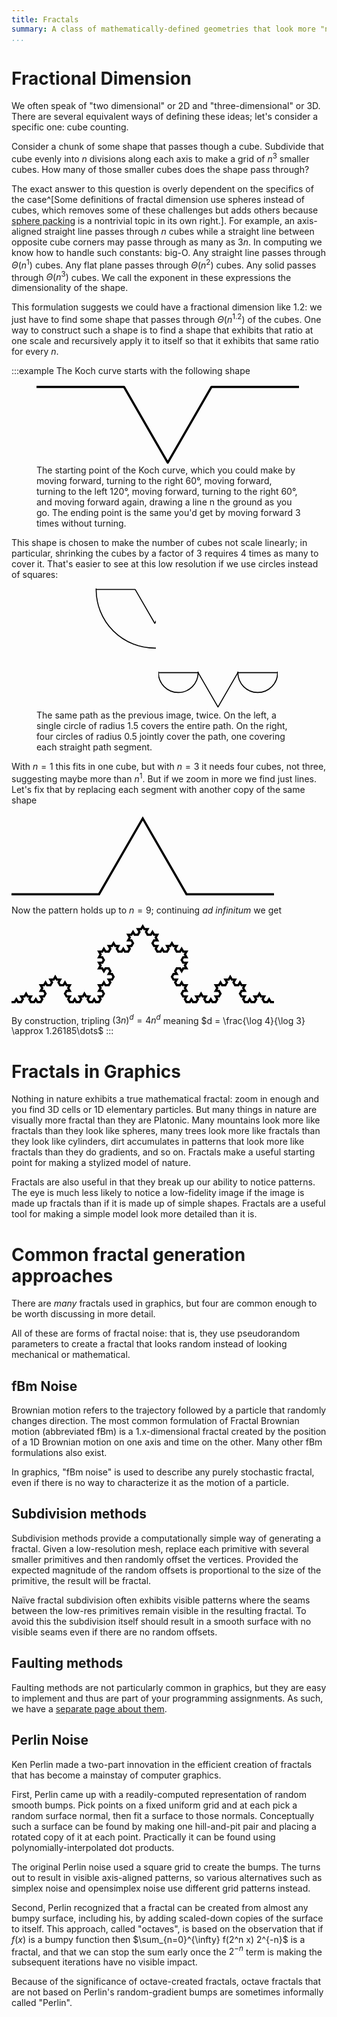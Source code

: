 ```yaml
---
title: Fractals
summary: A class of mathematically-defined geometries that look more "natural" than most others.
...
```


# Fractional Dimension

We often speak of "two dimensional" or 2D and "three-dimensional" or 3D. There are several equivalent ways of defining these ideas; let's consider a specific one: cube counting.

Consider a chunk of some shape that passes though a cube.
Subdivide that cube evenly into $n$ divisions along each axis to make a grid of $n^3$ smaller cubes.
How many of those smaller cubes does the shape pass through?

The exact answer to this question is overly dependent on the specifics of the case^[Some definitions of fractal dimension use spheres instead of cubes, which removes some of these challenges but adds others because [sphere packing](https://en.wikipedia.org/wiki/Sphere_packing) is a nontrivial topic in its own right.]. For example, an axis-aligned straight line passes through $n$ cubes while a straight line between opposite cube corners may passe through as many as $3n$.
In computing we know how to handle such constants: big-O.
Any straight line passes through $\Theta(n^1)$ cubes.
Any flat plane passes through $\Theta(n^2)$ cubes.
Any solid passes through $\Theta(n^3)$ cubes.
We call the exponent in these expressions the dimensionality of the shape.

This formulation suggests we could have a fractional dimension like $1.2$: we just have to find some shape that passes through $\Theta(n^{1.2})$ of the cubes.
One way to construct such a shape is to find a shape that exhibits that ratio at one scale and recursively apply it to itself so that it exhibits that same ratio for every $n$.

:::example
The Koch curve starts with the following shape

<figure>
<svg xmlns="http://www.w3.org/2000/svg" viewBox="0 -1 120 36.641" style="max-width:30em" fill="none" stroke="#000" stroke-linejoin="round">
<path d="M 0,0 40,0 60,34.64101615137754 80,0 120,0 "/>
</svg>
<figcaption>The starting point of the Koch curve, which you could make by moving forward, turning to the right 60°, moving forward, turning to the left 120°, moving forward, turning to the right 60°, and moving forward again, drawing a line n the ground as you go. The ending point is the same you'd get by moving forward 3 times without turning.</figcaption>
</figure>

This shape is chosen to make the number of cubes not scale linearly;
in particular, shrinking the cubes by a factor of 3 requires 4 times as many to cover it.
That's easier to see at this low resolution if we use circles instead of squares:

<figure>
<div>
<svg xmlns="http://www.w3.org/2000/svg" viewBox="-61 -1 122 122" style="max-width:min(30em, 45%)" fill="none" stroke="#000" stroke-linejoin="round">
<path d="M 0,0 40,0 60,34.64101615137754 80,0 120,0 "/>
<circle cx="60" cy="0" r="60"/>
</svg>
<svg xmlns="http://www.w3.org/2000/svg" viewBox="0 -1 120 36.641" style="max-width:min(30em, 45%)" fill="none" stroke="#000" stroke-linejoin="round">
<path d="M 0,0 40,0 60,34.64101615137754 80,0 120,0 "/>
<circle cx="20" cy="0" r="20"/>
<circle cx="50" cy="17.3205" radius="20"/>
<circle cx="70" cy="17.3205" rr20"/>
<circle cx="100" cy="0" r="20"/>
</svg>
</div>
<figcaption>The same path as the previous image, twice. On the left, a single circle of radius 1.5 covers the entire path. On the right, four circles of radius 0.5 jointly cover the path, one covering each straight path segment.</figcaption>
</figure>


With $n=1$ this fits in one cube, but with $n=3$ it needs four cubes, not three, suggesting maybe more than $n^1$. But if we zoom in more we find just lines. Let's fix that by replacing each segment with another copy of the same shape

<svg xmlns="http://www.w3.org/2000/svg" viewBox="0 -1 120 37.641" style="max-width:30em">
<path fill="none" stroke="black" d="M 0,35.641 40.0,35.641 60.0,1.0 80.0,35.641 120,35.641"/>
</svg>

Now the pattern holds up to $n=9$; continuing *ad infinitum* we get

<svg xmlns="http://www.w3.org/2000/svg" viewBox="0 0 120 36.641" style="max-width:30em">
<path fill="none" stroke="black" d="M 0,35.641 1.4815,35.641 2.2222,34.358 2.963,35.641 4.4444,35.641 5.1852,34.358 4.4444,33.075 5.9259,33.075 6.6667,31.792 7.4074,33.075 8.8889,33.075 8.1481,34.358 8.8889,35.641 10.3704,35.641 11.1111,34.358 11.8519,35.641 13.3333,35.641 14.0741,34.358 13.3333,33.075 14.8148,33.075 15.5556,31.792 14.8148,30.509 13.3333,30.509 14.0741,29.226 13.3333,27.943 14.8148,27.943 15.5556,26.66 16.2963,27.943 17.7778,27.943 18.5185,26.66 17.7778,25.377 19.2593,25.377 20.0,24.094 20.7407,25.377 22.2222,25.377 21.4815,26.66 22.2222,27.943 23.7037,27.943 24.4444,26.66 25.1852,27.943 26.6667,27.943 25.9259,29.226 26.6667,30.509 25.1852,30.509 24.4444,31.792 25.1852,33.075 26.6667,33.075 25.9259,34.358 26.6667,35.641 28.1481,35.641 28.8889,34.358 29.6296,35.641 31.1111,35.641 31.8519,34.358 31.1111,33.075 32.5926,33.075 33.3333,31.792 34.0741,33.075 35.5556,33.075 34.8148,34.358 35.5556,35.641 37.037,35.641 37.7778,34.358 38.5185,35.641 40.0,35.641 40.7407,34.358 40.0,33.075 41.4815,33.075 42.2222,31.792 41.4815,30.509 40.0,30.509 40.7407,29.226 40.0,27.943 41.4815,27.943 42.2222,26.66 42.963,27.943 44.4444,27.943 45.1852,26.66 44.4444,25.377 45.9259,25.377 46.6667,24.094 45.9259,22.811 44.4444,22.811 45.1852,21.528 44.4444,20.245 42.963,20.245 42.2222,21.528 41.4815,20.245 40.0,20.245 40.7407,18.962 40.0,17.679 41.4815,17.679 42.2222,16.396 41.4815,15.113 40.0,15.113 40.7407,13.83 40.0,12.547 41.4815,12.547 42.2222,11.264 42.963,12.547 44.4444,12.547 45.1852,11.264 44.4444,9.981 45.9259,9.981 46.6667,8.698 47.4074,9.981 48.8889,9.981 48.1481,11.264 48.8889,12.547 50.3704,12.547 51.1111,11.264 51.8519,12.547 53.3333,12.547 54.0741,11.264 53.3333,9.981 54.8148,9.981 55.5556,8.698 54.8148,7.415 53.3333,7.415 54.0741,6.132 53.3333,4.849 54.8148,4.849 55.5556,3.566 56.2963,4.849 57.7778,4.849 58.5185,3.566 57.7778,2.283 59.2593,2.283 60.0,1.0 60.7407,2.283 62.2222,2.283 61.4815,3.566 62.2222,4.849 63.7037,4.849 64.4444,3.566 65.1852,4.849 66.6667,4.849 65.9259,6.132 66.6667,7.415 65.1852,7.415 64.4444,8.698 65.1852,9.981 66.6667,9.981 65.9259,11.264 66.6667,12.547 68.1481,12.547 68.8889,11.264 69.6296,12.547 71.1111,12.547 71.8519,11.264 71.1111,9.981 72.5926,9.981 73.3333,8.698 74.0741,9.981 75.5556,9.981 74.8148,11.264 75.5556,12.547 77.037,12.547 77.7778,11.264 78.5185,12.547 80.0,12.547 79.2593,13.83 80.0,15.113 78.5185,15.113 77.7778,16.396 78.5185,17.679 80.0,17.679 79.2593,18.962 80.0,20.245 78.5185,20.245 77.7778,21.528 77.037,20.245 75.5556,20.245 74.8148,21.528 75.5556,22.811 74.0741,22.811 73.3333,24.094 74.0741,25.377 75.5556,25.377 74.8148,26.66 75.5556,27.943 77.037,27.943 77.7778,26.66 78.5185,27.943 80.0,27.943 79.2593,29.226 80.0,30.509 78.5185,30.509 77.7778,31.792 78.5185,33.075 80.0,33.075 79.2593,34.358 80.0,35.641 81.4815,35.641 82.2222,34.358 82.963,35.641 84.4444,35.641 85.1852,34.358 84.4444,33.075 85.9259,33.075 86.6667,31.792 87.4074,33.075 88.8889,33.075 88.1481,34.358 88.8889,35.641 90.3704,35.641 91.1111,34.358 91.8519,35.641 93.3333,35.641 94.0741,34.358 93.3333,33.075 94.8148,33.075 95.5556,31.792 94.8148,30.509 93.3333,30.509 94.0741,29.226 93.3333,27.943 94.8148,27.943 95.5556,26.66 96.2963,27.943 97.7778,27.943 98.5185,26.66 97.7778,25.377 99.2593,25.377 100.0,24.094 100.7407,25.377 102.2222,25.377 101.4815,26.66 102.2222,27.943 103.7037,27.943 104.4444,26.66 105.1852,27.943 106.6667,27.943 105.9259,29.226 106.6667,30.509 105.1852,30.509 104.4444,31.792 105.1852,33.075 106.6667,33.075 105.9259,34.358 106.6667,35.641 108.1481,35.641 108.8889,34.358 109.6296,35.641 111.1111,35.641 111.8519,34.358 111.1111,33.075 112.5926,33.075 113.3333,31.792 114.0741,33.075 115.5556,33.075 114.8148,34.358 115.5556,35.641 117.037,35.641 117.7778,34.358 118.5185,35.641 120,35.641"/>
</svg>

By construction, tripling $(3n)^d = 4n^d$ meaning $d = \frac{\log 4}{\log 3} \approx 1.26185\dots$
:::

# Fractals in Graphics

Nothing in nature exhibits a true mathematical fractal: zoom in enough and you find  3D cells or 1D elementary particles.
But many things in nature are visually more fractal than they are Platonic.
Many mountains look more like fractals than they look like spheres,
many trees look more like fractals than they look like cylinders,
dirt accumulates in patterns that look more like fractals than they do gradients,
and so on.
Fractals make a useful starting point for making a stylized model of nature.

Fractals are also useful in that they break up our ability to notice patterns.
The eye is much less likely to notice a low-fidelity image if the image is made up fractals than if it is made up of simple shapes.
Fractals are a useful tool for making a simple model look more detailed than it is.

# Common fractal generation approaches

There are *many* fractals used in graphics, but four are common enough to be worth discussing in more detail.

All of these are forms of fractal noise:
that is, they use pseudorandom parameters to create a fractal that looks random instead of looking mechanical or mathematical.

## fBm Noise

Brownian motion refers to the trajectory followed by a particle that randomly changes direction.
The most common formulation of Fractal Brownian motion (abbreviated fBm) is a 1.x-dimensional fractal created by the position of a 1D Brownian motion on one axis and time on the other.
Many other fBm formulations also exist.

In graphics, "fBm noise" is used to describe any purely stochastic fractal, even if there is no way to characterize it as the motion of a particle.

## Subdivision methods

Subdivision methods provide a computationally simple way of generating a fractal.
Given a low-resolution mesh, replace each primitive with several smaller primitives and then randomly offset the vertices.
Provided the expected magnitude of the random offsets is proportional to the size of the primitive, the result will be fractal.

Naïve fractal subdivision often exhibits visible patterns where the seams between the low-res primitives remain visible in the resulting fractal.
To avoid this the subdivision itself should result in a smooth surface with no visible seams even if there are no random offsets.

## Faulting methods

Faulting methods are not particularly common in graphics,
but they are easy to implement and thus are part of your programming assignments.
As such, we have a [separate page about them](faulting.html).

## Perlin Noise

Ken Perlin made a two-part innovation in the efficient creation of fractals that has become a mainstay of computer graphics.

First, Perlin came up with a readily-computed representation of random smooth bumps.
Pick points on a fixed uniform grid and at each pick a random surface normal,
then fit a surface to those normals.
Conceptually such a surface can be found by making one hill-and-pit pair and placing a rotated copy of it at each point.
Practically it can be found using polynomially-interpolated dot products.

The original Perlin noise used a square grid to create the bumps. The turns out to result in visible axis-aligned patterns, so various alternatives such as simplex noise and opensimplex noise use different grid patterns instead.

Second, Perlin recognized that a fractal can be created from almost any bumpy surface, including his, by adding scaled-down copies of the surface to itself.
This approach, called "octaves", is based on the observation that if $f(x)$ is a bumpy function then $\sum_{n=0}^{\infty} f(2^n x) 2^{-n}$ is a fractal,
and that we can stop the sum early once the $2^{-n}$ term is making the subsequent iterations have no visible impact.

Because of the significance of octave-created fractals, octave fractals that are not based on Perlin's random-gradient bumps are sometimes informally called "Perlin".
